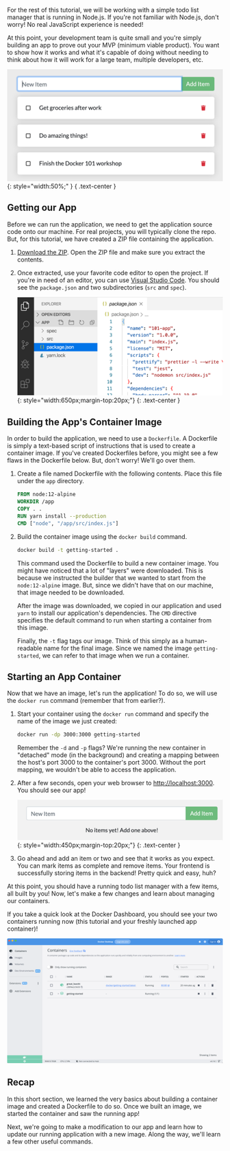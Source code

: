 
For the rest of this tutorial, we will be working with a simple todo
list manager that is running in Node.js. If you're not familiar with Node.js,
don't worry! No real JavaScript experience is needed!

At this point, your development team is quite small and you're simply
building an app to prove out your MVP (minimum viable product). You want
to show how it works and what it's capable of doing without needing to
think about how it will work for a large team, multiple developers, etc.

![Todo List Manager Screenshot](todo-list-sample.png){: style="width:50%;" }
{ .text-center }


## Getting our App

Before we can run the application, we need to get the application source code onto 
our machine. For real projects, you will typically clone the repo. But, for this tutorial,
we have created a ZIP file containing the application.

1. [Download the ZIP](/assets/app.zip). Open the ZIP file and make sure you extract the
    contents.

1. Once extracted, use your favorite code editor to open the project. If you're in need of
    an editor, you can use [Visual Studio Code](https://code.visualstudio.com/). You should
    see the `package.json` and two subdirectories (`src` and `spec`).

    ![Screenshot of Visual Studio Code opened with the app loaded](ide-screenshot.png){: style="width:650px;margin-top:20px;"}
    {: .text-center }

## Building the App's Container Image

In order to build the application, we need to use a `Dockerfile`. A
Dockerfile is simply a text-based script of instructions that is used to
create a container image. If you've created Dockerfiles before, you might
see a few flaws in the Dockerfile below. But, don't worry! We'll go over them.

1. Create a file named Dockerfile with the following contents. Place this file under the `app` directory.

    ```dockerfile
    FROM node:12-alpine
    WORKDIR /app
    COPY . .
    RUN yarn install --production
    CMD ["node", "/app/src/index.js"]
    ```

1. Build the container image using the `docker build` command.

    ```bash
    docker build -t getting-started .
    ```

    This command used the Dockerfile to build a new container image. You might
    have noticed that a lot of "layers" were downloaded. This is because we instructed
    the builder that we wanted to start from the `node:12-alpine` image. But, since we
    didn't have that on our machine, that image needed to be downloaded.

    After the image was downloaded, we copied in our application and used `yarn` to 
    install our application's dependencies. The `CMD` directive specifies the default 
    command to run when starting a container from this image.

    Finally, the `-t` flag tags our image. Think of this simply as a human-readable name
    for the final image. Since we named the image `getting-started`, we can refer to that
    image when we run a container.


## Starting an App Container

Now that we have an image, let's run the application! To do so, we will use the `docker run`
command (remember that from earlier?).

1. Start your container using the `docker run` command and specify the name of the image we 
    just created:

    ```bash
    docker run -dp 3000:3000 getting-started
    ```

    Remember the `-d` and `-p` flags? We're running the new container in "detached" mode (in the 
    background) and creating a mapping between the host's port 3000 to the container's port 3000.
    Without the port mapping, we wouldn't be able to access the application.

1. After a few seconds, open your web browser to [http://localhost:3000](http://localhost:3000).
    You should see our app!

    ![Empty Todo List](todo-list-empty.png){: style="width:450px;margin-top:20px;"}
    {: .text-center }

1. Go ahead and add an item or two and see that it works as you expect. You can mark items as
   complete and remove items. Your frontend is successfully storing items in the backend!
   Pretty quick and easy, huh?


At this point, you should have a running todo list manager with a few items, all built by you!
Now, let's make a few changes and learn about managing our containers.

If you take a quick look at the Docker Dashboard, you should see your two containers running now 
(this tutorial and your freshly launched app container)!

![Docker Dashboard with tutorial and app containers running](dashboard-two-containers.png)


## Recap

In this short section, we learned the very basics about building a container image and created a
Dockerfile to do so. Once we built an image, we started the container and saw the running app!

Next, we're going to make a modification to our app and learn how to update our running application
with a new image. Along the way, we'll learn a few other useful commands.
